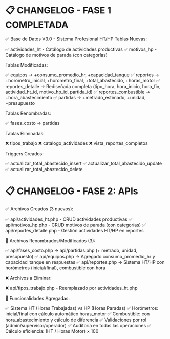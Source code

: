 # 📋 CHANGELOG - FASE 1 COMPLETADA
✅ Base de Datos V3.0 - Sistema Profesional HT/HP
Tablas Nuevas:

✅ actividades_ht - Catálogo de actividades productivas
✅ motivos_hp - Catálogo de motivos de parada (con categorías)

Tablas Modificadas:

✅ equipos → +consumo_promedio_hr, +capacidad_tanque
✅ reportes → +horometro_inicial, +horometro_final, +total_abastecido, +horas_motor
✅ reportes_detalle → Rediseñada completa (tipo_hora, hora_inicio, hora_fin, actividad_ht_id, motivo_hp_id, partida_id)
✅ reportes_combustible → +hora_abastecimiento
✅ partidas → +metrado_estimado, +unidad, +presupuesto

Tablas Renombradas:

✅ fases_costo → partidas

Tablas Eliminadas:

❌ tipos_trabajo
❌ catalogo_actividades
❌ vista_reportes_completos

Triggers Creados:

✅ actualizar_total_abastecido_insert
✅ actualizar_total_abastecido_update
✅ actualizar_total_abastecido_delete

# 📋 CHANGELOG - FASE 2: APIs
✅ Archivos Creados (3 nuevos):

✅ api/actividades_ht.php - CRUD actividades productivas
✅ api/motivos_hp.php - CRUD motivos de parada (con categorías)
✅ api/reportes_detalle.php - Gestión actividades HT/HP en reportes

🔄 Archivos Renombrados/Modificados (3):

✅ api/fases_costo.php → api/partidas.php (+ metrado, unidad, presupuesto)
✅ api/equipos.php → Agregado consumo_promedio_hr y capacidad_tanque en respuestas
✅ api/reportes.php → Sistema HT/HP con horómetros (inicial/final), combustible con hora

❌ Archivos a Eliminar:

❌ api/tipos_trabajo.php - Reemplazado por actividades_ht.php

🎯 Funcionalidades Agregadas:

✅ Sistema HT (Horas Trabajadas) vs HP (Horas Paradas)
✅ Horómetros: inicial/final con cálculo automático horas_motor
✅ Combustible: con hora_abastecimiento y cálculo de diferencia
✅ Validaciones por rol (admin/supervisor/operador)
✅ Auditoría en todas las operaciones
✅ Cálculo eficiencia: (HT / Horas Motor) × 100